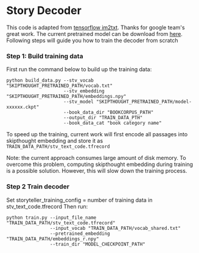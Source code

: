 # Story Decoder

This code is adapted from [tensorflow im2txt](https://github.com/tensorflow/models/tree/master/research/im2txt). Thanks for google team's great work. The current pretrained model can be download from [here](https://drive.google.com/file/d/1EddIyRZ1D6eamxfxZ2OIwrAhiJpiC16Q/view?usp=sharing). Following steps will guide you how to train the decoder from scratch

### Step 1: Build training data
First run the command below to build up the training data:
```
python build_data.py --stv_vocab "SKIPTHOUGHT_PRETRAINED_PATH/vocab.txt"
                     --stv_embedding "SKIPTHOUGHT_PRETRAINED_PATH/embeddings.npy"
                     --stv_model "SKIPTHOUGHT_PRETRAINED_PATH/model-xxxxxx.ckpt"
                     --book_data_dir "BOOKCORPUS_PATH"
                     --output_dir "TRAIN_DATA_PTH"
                     --book_data_cat "book category name"
```
To speed up the training, current work will first encode all passages into skipthought embedding and store it as `TRAIN_DATA_PATH/stv_text_code.tfrecord`

Note: the current approach consumes large amount of disk memory. To overcome this problem, computing skipthought embedding during training is a possible solution. However, this will slow down the training process.

### Step 2 Train decoder
Set storyteller_training_config = number of training data in stv_text_code.tfrecord Then run:
```
python train.py --input_file_name "TRAIN_DATA_PATH/stv_text_code.tfrecord"
                --input_vocab "TRAIN_DATA_PATH/vocab_shared.txt"
                --pretrained_embedding "TRAIN_DATA_PATH/embeddings_r.npy"
                --train_dir "MODEL_CHECKPOINT_PATH"
